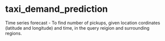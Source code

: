 # taxi_demand_prediction
Time series forecast - To find number of pickups, given location cordinates (latitude and longitude) and time, in the query reigion and surrounding regions.
